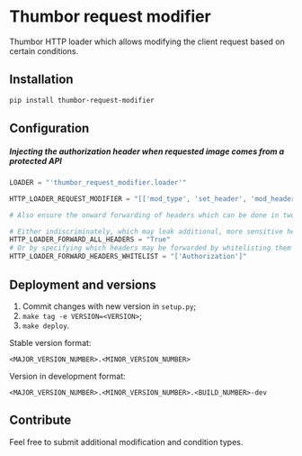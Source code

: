 # Thumbor request modifier

Thumbor HTTP loader which allows modifying the client request based on certain conditions.

## Installation

```bash
pip install thumbor-request-modifier
```

## Configuration

##### Injecting the authorization header when requested image comes from a protected API

```python
LOADER = "'thumbor_request_modifier.loader'"

HTTP_LOADER_REQUEST_MODIFIER = "[['mod_type', 'set_header', 'mod_header_name', 'Authorization', 'mod_header_value', 'AccessToken', 'cond_type', 'url_contains', 'cond_url_part', 'protected.image.api.com']]"

# Also ensure the onward forwarding of headers which can be done in two ways:

# Either indiscriminately, which may leak additional, more sensitive headers as well
HTTP_LOADER_FORWARD_ALL_HEADERS = "True"
# Or by specifying which headers may be forwarded by whitelisting them
HTTP_LOADER_FORWARD_HEADERS_WHITELIST = "['Authorization']"
```

## Deployment and versions

1. Commit changes with new version in `setup.py`;
2. `make tag -e VERSION=<VERSION>`;
3. `make deploy`.

Stable version format:

```
<MAJOR_VERSION_NUMBER>.<MINOR_VERSION_NUMBER>
```

Version in development format:

```
<MAJOR_VERSION_NUMBER>.<MINOR_VERSION_NUMBER>.<BUILD_NUMBER>-dev
```

## Contribute

Feel free to submit additional modification and condition types.
